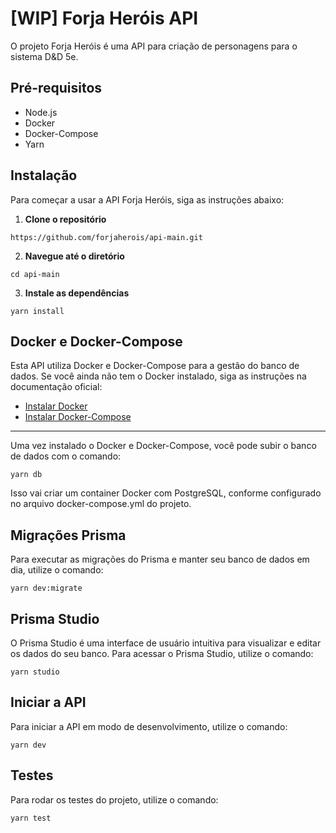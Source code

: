 

# [WIP] Forja Heróis API

O projeto Forja Heróis é uma API para criação de personagens para o sistema D&D 5e.

## Pré-requisitos

- Node.js
- Docker
- Docker-Compose
- Yarn

## Instalação

Para começar a usar a API Forja Heróis, siga as instruções abaixo:

1. **Clone o repositório**
```
https://github.com/forjaherois/api-main.git
```

2. **Navegue até o diretório**
```
cd api-main
```

3. **Instale as dependências**
```
yarn install
```

## Docker e Docker-Compose

Esta API utiliza Docker e Docker-Compose para a gestão do banco de dados. Se você ainda não tem o Docker instalado, siga as instruções na documentação oficial:

- [Instalar Docker](https://docs.docker.com/get-docker/)
- [Instalar Docker-Compose](https://docs.docker.com/compose/install/)


---
Uma vez instalado o Docker e Docker-Compose, você pode subir o banco de dados com o comando:
```
yarn db
```

Isso vai criar um container Docker com PostgreSQL, conforme configurado no arquivo docker-compose.yml do projeto.

## Migrações Prisma

Para executar as migrações do Prisma e manter seu banco de dados em dia, utilize o comando:
```
yarn dev:migrate
```

## Prisma Studio

O Prisma Studio é uma interface de usuário intuitiva para visualizar e editar os dados do seu banco. Para acessar o Prisma Studio, utilize o comando:
```
yarn studio
```

## Iniciar a API

Para iniciar a API em modo de desenvolvimento, utilize o comando:
```
yarn dev
```

## Testes

Para rodar os testes do projeto, utilize o comando:
```
yarn test
```





